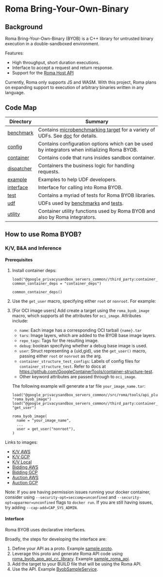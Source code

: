 # Roma Bring-Your-Own-Binary

## Background

Roma Bring-Your-Own-Binary (BYOB) is a C++ library for untrusted binary execution in a
double-sandboxed environment.

Features:

-   High throughput, short duration executions.
-   Interface to accept a request and return response.
-   Support for the [Roma Host API](/docs/roma/host_api.md)

Currently, Roma only supports JS and WASM. With this project, Roma plans on expanding support to
execution of arbitrary binaries written in any language.

## Code Map

<!-- prettier-ignore-start -->
<!-- markdownlint-disable line-length -->
| Directory                                | Summary                                                                                                                                                 |
| ---------------------------------------- | ------------------------------------------------------------------------------------------------------------------------------------------------------- |
| [benchmark](/src/roma/byob/benchmark/)   | Contains [microbenchmarking target](https://github.com/google/benchmark) for a variety of UDFs. See [doc](/docs/roma/byob/Benchmarking.md) for details. |
| [config](/src/roma/byob/config/)         | Contains configuration options which can be used by integrators when initializing Roma BYOB.                                                            |
| [container](/src/roma/byob/container/)   | Contains code that runs insides sandbox container.                                                                                              |
| [dispatcher](/src/roma/byob/dispatcher/) | Containers the business logic for handling requests.                                                                                                    |
| [example](/src/roma/byob/example/)       | Examples to help UDF developers.                                                                                                                        |
| [interface](/src/roma/byob/interface/)   | Interface for calling into Roma BYOB.                                                                                                                   |
| [test](/src/roma/byob/test/)             | Contains a myriad of tests for Roma BYOB libraries.                                                                                                     |
| [udf](/src/roma/byob/sample_udf/)        | UDFs used by [benchmarks](/src/roma/byob/benchmark/) and [tests](/src/roma/byob/test/).                                                                 |
| [utility](/src/roma/byob/utility/)       | Container utility functions used by Roma BYOB and also by Roma integrators.                                                                             |
<!-- markdownlint-enable line-length -->
<!-- prettier-ignore-end -->

## How to use Roma BYOB?

### K/V, B&A and Inference

#### Prerequisites

1. Install container deps:

    ```bazel
    load("@google_privacysandbox_servers_common//third_party:container_deps.bzl", common_container_deps = "container_deps")

    common_container_deps()
    ```

1. Use the `get_user` macro, specifying either `root` or `nonroot`. For example:

1. [For OCI image users] Add create a target using the `roma_byob_image` macro, which supports all
   the attributes for `oci_image`. Attributes include:

    - `name`: Each image has a corresponding OCI tarball `{name}.tar`
    - `tars`: Image layers, which are added to the BYOB base image layers.
    - `repo_tags`: Tags for the resulting image.
    - `debug`: boolean specifying whether a debug base image is used.
    - `user`: Struct representing a {uid,gid}, use the `get_user()` macro, passing either `root` or
      `nonroot` as the arg.
    - `container_structure_test_configs`: Labels of config files for `container_structure_test`.
      Refer to docs at <https://github.com/GoogleContainerTools/container-structure-test>.
    - Other keyword attributes are passed through to `oci_image`.

    The following example will generate a tar file `your_image_name.tar`:

    ```bazel
    load("@google_privacysandbox_servers_common//src/roma/tools/api_plugin:roma_api.bzl", "roma_byob_image")
    load("@google_privacysandbox_servers_common//third_party:container_deps.bzl", "get_user")

    roma_byob_image(
      name = "your_image_name",
      ...
      user = get_user("nonroot"),
    )
    ```

Links to images:

-   [K/V AWS](https://github.com/privacysandbox/protected-auction-key-value-service/blob/5d586e0046e7b482e70c1b97bf322a923340bfab/production/packaging/aws/data_server/BUILD.bazel#L63)
-   [K/V GCP](https://github.com/privacysandbox/protected-auction-key-value-service/blob/5d586e0046e7b482e70c1b97bf322a923340bfab/production/packaging/gcp/data_server/BUILD.bazel#L119)
-   [K/V Local](https://github.com/privacysandbox/protected-auction-key-value-service/blob/5d586e0046e7b482e70c1b97bf322a923340bfab/production/packaging/local/data_server/BUILD.bazel#L73)
-   [Bidding AWS](https://github.com/privacysandbox/bidding-auction-servers/blob/c98a51c7dc11de92e9c8fb719242a033e620a1b4/production/packaging/aws/bidding_service/BUILD#L89)
-   [Bidding GCP](https://github.com/privacysandbox/bidding-auction-servers/blob/c98a51c7dc11de92e9c8fb719242a033e620a1b4/production/packaging/gcp/bidding_service/BUILD#L79)
-   [Auction AWS](https://github.com/privacysandbox/bidding-auction-servers/blob/c98a51c7dc11de92e9c8fb719242a033e620a1b4/production/packaging/aws/auction_service/BUILD#L73)
-   [Auction GCP](https://github.com/privacysandbox/bidding-auction-servers/blob/c98a51c7dc11de92e9c8fb719242a033e620a1b4/production/packaging/gcp/auction_service/BUILD#L66)

Note: If you are having permission issues running your docker container, consider using
`--security-opt=seccomp=unconfined` and `--security-opt=apparmor=unconfined` flags to `docker run`.
If you are still having issues, try adding `--cap-add=CAP_SYS_ADMIN`.

#### Interface

Roma BYOB uses declarative interfaces.

Broadly, the steps for developing the interface are:

1. Define your API as a proto. Example [sample.proto](/src/roma/byob/sample_udf/sample.proto).
1. Leverage this proto and generate Roma API code using
   [roma_byob_app_api_cc_library](/src/roma/tools/api_plugin/roma_api.bzl). Example
   [sample_roma_api](/src/roma/byob/sample_udf/BUILD.bazel).
1. Add the target to your BUILD file that will be using the Roma API.
1. Use the API. Example [ByobSampleService](/src/roma/byob/benchmark/roma_byob_benchmark.cc).
